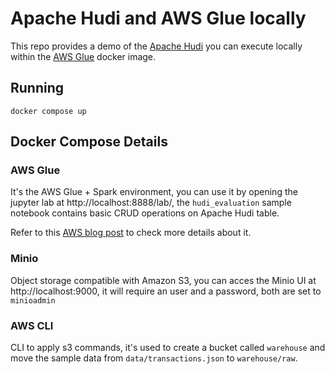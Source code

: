 # Apache Hudi and AWS Glue locally

This repo provides a demo of the [Apache Hudi](https://hudi.apache.org/) you can execute locally within the [AWS Glue](https://aws.amazon.com/pt/glue/) docker image.

## Running

```
docker compose up
```

## Docker Compose Details

### AWS Glue

It's the AWS Glue + Spark environment, you can use it by opening the jupyter lab at http://localhost:8888/lab/, the `hudi_evaluation` sample notebook contains basic CRUD operations on Apache Hudi table.

Refer to this [AWS blog post](https://aws.amazon.com/pt/blogs/big-data/develop-and-test-aws-glue-version-3-0-jobs-locally-using-a-docker-container/)
 to check more details about it.

### Minio

Object storage compatible with Amazon S3, you can acces the Minio UI at http://localhost:9000, it will require an user and a password, both are set to `minioadmin`

### AWS CLI

CLI to apply s3 commands, it's used to create a bucket called `warehouse` and move the sample data from `data/transactions.json` to `warehouse/raw`.
